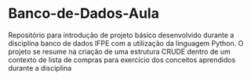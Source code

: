# Banco-de-Dados-Aula
Repositório para introdução de projeto básico desenvolvido durante a disciplina banco de dados IFPE com a utilização da linguagem Python.
O projeto se resume na criação de uma estrutura CRUDE dentro de um contexto de lista de compras para exercício dos conceitos aprendidos durante a disciplina
